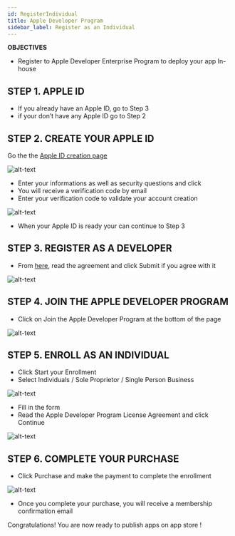 ```yaml
---
id: RegisterIndividual
title: Apple Developer Program
sidebar_label: Register as an Individual
---
```


<div class = "objectives">
<b>OBJECTIVES</b>

* Register to Apple Developer Enterprise Program to deploy your app In-house
</div>


## STEP 1. APPLE ID

* If you already have an Apple ID, go to Step 3
* if your don’t have any Apple ID go to Step 2

## STEP 2. CREATE YOUR APPLE ID

Go the the [Apple ID creation page](https://appleid.apple.com/)

![alt-text](/docs/assets/DeployAppStore/Apple-ID-Creation-Page-4D-for-iOS.png)

* Enter your informations as well as security questions and click
* You will receive a verification code by email
* Enter your verification code to validate your account creation

![alt-text](/docs/assets/DeployAppStore/Register-developer-program-4D-for-iOS.png)

* When your Apple ID is ready your can continue to Step 3

## STEP 3. REGISTER AS A DEVELOPER

* From [here](https://developer.apple.com/account/), read the agreement and click Submit if you agree with it

![alt-text](/docs/assets/DeployAppStore/Register-developer-4D-for-iOS.png)

## STEP 4. JOIN THE APPLE DEVELOPER PROGRAM

* Click on Join the Apple Developer Program at the bottom of the page

![alt-text](/docs/assets/DeployAppStore/Join-Apple-Developer-Program-individuals-4D-for-iOS.png)

## STEP 5. ENROLL AS AN INDIVIDUAL

* Click Start your Enrollment
* Select Individuals / Sole Proprietor / Single Person Business

![alt-text](/docs/assets/DeployAppStore/Apple-Developer-Program-Individuals-4D-for-iOS.png)

* Fill in the form
* Read the Apple Developer Program License Agreement and click Continue

![alt-text](/docs/assets/DeployAppStore/Apple-Developer-Program-Enrollment-4D-for-iOS.png)

## STEP 6. COMPLETE YOUR PURCHASE

* Click Purchase and make the payment to complete the enrollment

![alt-text](/docs/assets/DeployAppStore/Complete-Purchase-Apple-Developer-Program-4D-for-iOS.png)

* Once you complete your purchase, you will receive a membership confirmation email
 

Congratulations! You are now ready to publish apps on app store !
